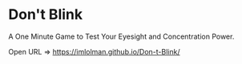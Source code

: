 # Don't Blink
A One Minute Game to Test Your Eyesight and Concentration Power.

Open URL => https://imlolman.github.io/Don-t-Blink/
